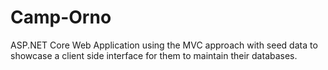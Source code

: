 # Camp-Orno

ASP.NET Core Web Application using the MVC approach with seed data to showcase a client side interface for them to maintain their databases.

